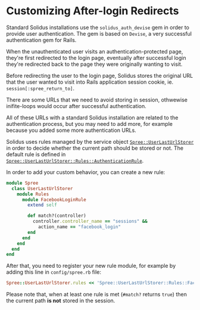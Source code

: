 # Customizing After-login Redirects

Standard Solidus installations use the `solidus_auth_devise` gem
in order to provide user authentication. The gem is based on
`Devise`, a very successful authentication gem for Rails.

When the unauthenticated user visits an authentication-protected page, they're
first redirected to the login page, eventually after successful login they're
redirected back to the page they were originally wanting to visit.

Before redirecting the user to the login page, Solidus stores the original URL
that the user wanted to visit into Rails application session cookie, ie.
`session[:spree_return_to]`.

There are some URLs that we need to avoid storing in session, othwewise
inifite-loops would occur after successful authentication.

All of these URLs with a standard  Solidus installation are related to the
authentication process, but you may need to add more, for example because you
added some more authentication URLs.

Solidus uses rules managed by the service object [`Spree::UserLastUrlStorer`][user-last-url-storer]
in order to decide whether the current path should be stored or not. The
default rule is defined in [`Spree::UserLastUrlStorer::Rules::AuthenticationRule`][auth-rule].

In order to add your custom behavior, you can create a new rule:

```ruby
module Spree
  class UserLastUrlStorer
    module Rules
      module FacebookLoginRule
        extend self

        def match?(controller)
          controller.controller_name == "sessions" &&
            action_name == "facebook_login"
        end
      end
    end
  end
end
```

After that, you need to register your new rule module, for example by adding
this line in `config/spree.rb` file:

```ruby
Spree::UserLastUrlStorer.rules << 'Spree::UserLastUrlStorer::Rules::FacebookLoginRule'
```

Please note that, when at least one rule is met (`#match?` returns `true`) then
the current path **is not** stored in the session.

[user-last-url-storer]: https://github.com/solidusio/solidus/blob/master/core/app/models/spree/user_last_url_storer.rb
[auth-rule]: https://github.com/solidusio/solidus/blob/master/core/app/models/spree/user_last_url_storer/rules/authentication_rule.rb
